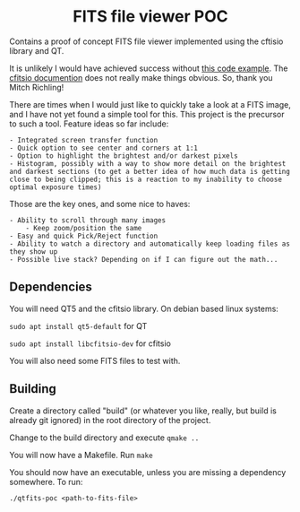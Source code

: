 <h1 align="center">
  FITS file viewer POC
</h1>

Contains a proof of concept FITS file viewer implemented using the cftisio library and QT.

It is unlikely I would have achieved success without [this code example](https://github.com/richmit/ex-CFITSIO/blob/master/fits2tga.c). The
[cfitsio documention](https://heasarc.gsfc.nasa.gov/docs/software/fitsio/c/c_user/cfitsio.html) does not really make things obvious. So, thank you Mitch Richling!

There are times when I would just like to quickly take a look at a FITS image, and I have not yet found a simple tool for this. This project
is the precursor to such a tool. Feature ideas so far include:

    - Integrated screen transfer function
    - Quick option to see center and corners at 1:1
    - Option to highlight the brightest and/or darkest pixels
    - Histogram, possibly with a way to show more detail on the brightest and darkest sections (to get a better idea of how much data is getting close to being clipped; this is a reaction to my inability to choose optimal exposure times)

Those are the key ones, and some nice to haves:

    - Ability to scroll through many images
        - Keep zoom/position the same
    - Easy and quick Pick/Reject function
    - Ability to watch a directory and automatically keep loading files as they show up
    - Possible live stack? Depending on if I can figure out the math...

## Dependencies

You will need QT5 and the cfitsio library. On debian based linux systems:

`sudo apt install qt5-default` for QT

`sudo apt install libcfitsio-dev` for cfitsio

You will also need some FITS files to test with.

## Building

Create a directory called "build" (or whatever you like, really, but build is already git ignored) in the root directory of the project.

Change to the build directory and execute `qmake ..`

You will now have a Makefile. Run `make`

You should now have an executable, unless you are missing a dependency somewhere. To run:

`./qtfits-poc <path-to-fits-file>`
